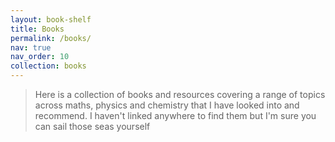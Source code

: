```yaml
---
layout: book-shelf
title: Books
permalink: /books/
nav: true
nav_order: 10
collection: books
---
```


> Here is a collection of books and resources covering a range of topics across maths, physics and chemistry that I have looked into and recommend. I haven't linked anywhere to find them but I'm sure you can sail those seas yourself
>



